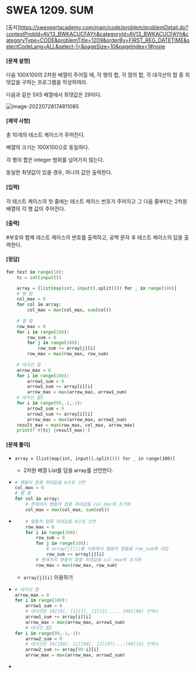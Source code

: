 # SWEA 1209. SUM

[출처]https://swexpertacademy.com/main/code/problem/problemDetail.do?contestProbId=AV13_BWKACUCFAYh&categoryId=AV13_BWKACUCFAYh&categoryType=CODE&problemTitle=1209&orderBy=FIRST_REG_DATETIME&selectCodeLang=ALL&select-1=&pageSize=10&pageIndex=1#none



#### [문제 설명]

다음 100X100의 2차원 배열이 주어질 때, 각 행의 합, 각 열의 합, 각 대각선의 합 중 최댓값을 구하는 프로그램을 작성하여라.

다음과 같은 5X5 배열에서 최댓값은 29이다.

![image-20220728174811085](C:\Users\chaom\AppData\Roaming\Typora\typora-user-images\image-20220728174811085.png)



#### [제약 사항]

총 10개의 테스트 케이스가 주어진다.

배열의 크기는 100X100으로 동일하다.

각 행의 합은 integer 범위를 넘어가지 않는다.

동일한 최댓값이 있을 경우, 하나의 값만 출력한다.



#### [입력]

각 테스트 케이스의 첫 줄에는 테스트 케이스 번호가 주어지고 그 다음 줄부터는 2차원 배열의 각 행 값이 주어진다.



#### [출력]

\#부호와 함께 테스트 케이스의 번호를 출력하고, 공백 문자 후 테스트 케이스의 답을 출력한다.



#### [정답]

```python
for test in range(10):
    tc = int(input())

    array = [list(map(int, input().split())) for _ in range(100)]
	# 행 합
    col_max = 0
    for col in array:
        col_max = max(col_max, sum(col))
	
    # 열 합
    row_max = 0
    for i in range(100):
        row_sum = 0
        for j in range(100):
            row_sum += array[j][i]
        row_max = max(row_max, row_sum)
    
    # 대각선 합
    arrow_max = 0
    for i in range(100):
        arrow1_sum = 0
        arrow1_sum += array[i][i]
        arrow_max = max(arrow_max, arrow1_sum)
	# 대각선 합2
    for i in range(99,-1,-1):
        arrow2_sum = 0
        arrow2_sum += array[i][i]
        arrow_max = max(arrow_max, arrow2_sum)
    result_max = max(row_max, col_max, arrow_max)
    print(f'#{tc} {result_max}')
```



#### [문제 풀이]

- `array = [list(map(int, input().split())) for _ in range(100)]`

  - 2차원 배열 List를 담을 array를 선언한다.

- ```python
  # 행들의 합중 최대값을 0으로 선언
  col_max = 0
  # 행 합
  for col in array:
      # 현재까지 행들의 합중 최대값을 col_max에 초기화
      col_max = max(col_max, sum(col))
  ```

- ```python
      # 열들의 합중 최대값을 0으로 선언
      row_max = 0
      for i in range(100):
          row_sum = 0
          for j in range(100):
              # array[j][i]를 이용해서 열들의 합들을 row_sum에 대입
              row_sum += array[j][i]
          # 현재까지 행들의 합중 최대값을 col_max에 초기화
          row_max = max(row_max, row_sum)
  ```

  - `array[j][i]` 이용하기

- ```python
  # 대각선 합
  arrow_max = 0
  for i in range(100):
      arrow1_sum = 0
      # 대각선은 [0][0], [1][1], [2][2]..... [99][99] 인덱스
      arrow1_sum += array[i][i]
      arrow_max = max(arrow_max, arrow1_sum)
      # 대각선 합2
  for i in range(99,-1,-1):
      arrow2_sum = 0
      # 대각선은 [0][99], [1][98], [2][97]....[99][0] 인덱스
      arrow2_sum += array[99-i][i]
      arrow_max = max(arrow_max, arrow2_sum)
  ```
  
- 